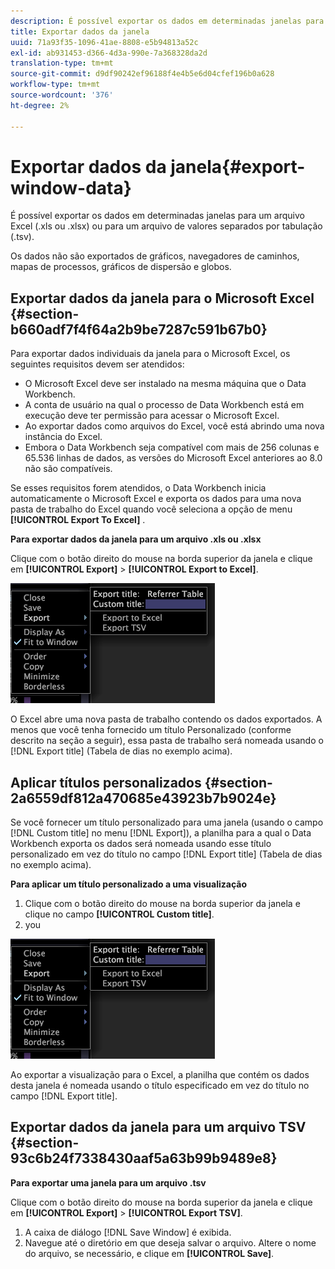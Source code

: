```yaml
---
description: É possível exportar os dados em determinadas janelas para um arquivo Excel (.xls ou .xlsx) ou para um arquivo de valores separados por tabulação (.tsv).
title: Exportar dados da janela
uuid: 71a93f35-1096-41ae-8808-e5b94813a52c
exl-id: ab931453-d366-4d3a-990e-7a368328da2d
translation-type: tm+mt
source-git-commit: d9df90242ef96188f4e4b5e6d04cfef196b0a628
workflow-type: tm+mt
source-wordcount: '376'
ht-degree: 2%

---
```


# Exportar dados da janela{#export-window-data}

É possível exportar os dados em determinadas janelas para um arquivo Excel (.xls ou .xlsx) ou para um arquivo de valores separados por tabulação (.tsv).

Os dados não são exportados de gráficos, navegadores de caminhos, mapas de processos, gráficos de dispersão e globos.

## Exportar dados da janela para o Microsoft Excel {#section-b660adf7f4f64a2b9be7287c591b67b0}

Para exportar dados individuais da janela para o Microsoft Excel, os seguintes requisitos devem ser atendidos:

* O Microsoft Excel deve ser instalado na mesma máquina que o Data Workbench.
* A conta de usuário na qual o processo de Data Workbench está em execução deve ter permissão para acessar o Microsoft Excel.
* Ao exportar dados como arquivos do Excel, você está abrindo uma nova instância do Excel.
* Embora o Data Workbench seja compatível com mais de 256 colunas e 65.536 linhas de dados, as versões do Microsoft Excel anteriores ao 8.0 não são compatíveis.

Se esses requisitos forem atendidos, o Data Workbench inicia automaticamente o Microsoft Excel e exporta os dados para uma nova pasta de trabalho do Excel quando você seleciona a opção de menu **[!UICONTROL Export To Excel]** .

**Para exportar dados da janela para um arquivo .xls ou .xlsx**

Clique com o botão direito do mouse na borda superior da janela e clique em **[!UICONTROL Export]** > **[!UICONTROL Export to Excel]**.

![](assets/mnu_window_TitleBar_Export.png)

O Excel abre uma nova pasta de trabalho contendo os dados exportados. A menos que você tenha fornecido um título Personalizado (conforme descrito na seção a seguir), essa pasta de trabalho será nomeada usando o [!DNL Export title] (Tabela de dias no exemplo acima).

## Aplicar títulos personalizados {#section-2a6559df812a470685e43923b7b9024e}

Se você fornecer um título personalizado para uma janela (usando o campo [!DNL Custom title] no menu [!DNL Export]), a planilha para a qual o Data Workbench exporta os dados será nomeada usando esse título personalizado em vez do título no campo [!DNL Export title] (Tabela de dias no exemplo acima).

**Para aplicar um título personalizado a uma visualização**

1. Clique com o botão direito do mouse na borda superior da janela e clique no campo **[!UICONTROL Custom title]**.
1. you

![](assets/mnu_window_TitleBar_Export.png)

Ao exportar a visualização para o Excel, a planilha que contém os dados desta janela é nomeada usando o título especificado em vez do título no campo [!DNL Export title].

## Exportar dados da janela para um arquivo TSV {#section-93c6b24f7338430aaf5a63b99b9489e8}

**Para exportar uma janela para um arquivo .tsv**

Clique com o botão direito do mouse na borda superior da janela e clique em **[!UICONTROL Export]** > **[!UICONTROL Export TSV]**.

1. A caixa de diálogo [!DNL Save Window] é exibida.
1. Navegue até o diretório em que deseja salvar o arquivo. Altere o nome do arquivo, se necessário, e clique em **[!UICONTROL Save]**.

